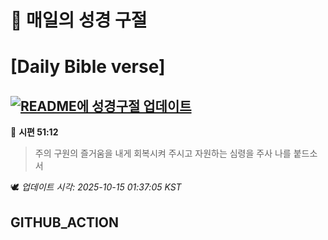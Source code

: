 # 🙏 매일의 성경 구절
# [Daily Bible verse]
## [![README에 성경구절 업데이트](https://github.com/DONGSUKA/first_test/actions/workflows/update-readme-bible.yml/badge.svg)](https://github.com/DONGSUKA/first_test/actions/workflows/update-readme-bible.yml)
<!-- START_BIBLE_VERSE -->
📖 **시편 51:12**
> 주의 구원의 즐거움을 내게 회복시켜 주시고 자원하는 심령을 주사 나를 붙드소서

🕊️ _업데이트 시각: 2025-10-15 01:37:05 KST_
  <!-- END_BIBLE_VERSE -->
## GITHUB_ACTION
